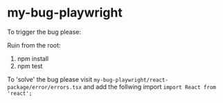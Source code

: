 # my-bug-playwright

To trigger the bug please:

Ruin from the root:
1. npm install
2. npm test

To 'solve' the bug please visit `my-bug-playwright/react-package/error/errors.tsx` and add the follwing import `import React from 'react';`

